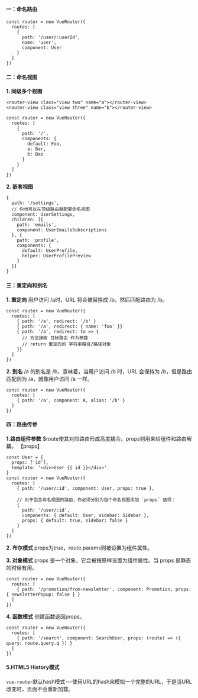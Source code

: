 #### 一：命名路由
```
const router = new VueRouter({
  routes: [
    {
      path: '/user/:userId',
      name: 'user',
      component: User
    }
  ]
})
```

#### 二：命名视图
**1. 同级多个视图**
```
<router-view class="view two" name="a"></router-view>
<router-view class="view three" name="b"></router-view>

const router = new VueRouter({
  routes: [
    {
      path: '/',
      components: {
        default: Foo,
        a: Bar,
        b: Baz
      }
    }
  ]
})

```
**2. 嵌套视图**
```
{
  path: '/settings',
  // 你也可以在顶级路由就配置命名视图
  component: UserSettings,
  children: [{
    path: 'emails',
    component: UserEmailsSubscriptions
  }, {
    path: 'profile',
    components: {
      default: UserProfile,
      helper: UserProfilePreview
    }
  }]
}
```
#### 三：重定向和别名
**1. 重定向**
用户访问 /a时，URL 将会被替换成 /b，然后匹配路由为 /b。
```
const router = new VueRouter({
  routes: [
    { path: '/a', redirect: '/b' }
    { path: '/a', redirect: { name: 'foo' }}
    { path: '/a', redirect: to => {
      // 方法接收 目标路由 作为参数
      // return 重定向的 字符串路径/路径对象
    }}
  ]
})
```
**2. 别名**
/a 的别名是 /b，意味着，当用户访问 /b 时，URL 会保持为 /b，但是路由匹配则为 /a，就像用户访问 /a 一样。
```
const router = new VueRouter({
  routes: [
    { path: '/a', component: A, alias: '/b' }
  ]
})
```
#### 四：路由传参
**1.路由组件参数**
$route使其对应路由形成高度耦合。props则用来给组件和路由解耦。
【props】
```
const User = {
  props: ['id'],
  template: '<div>User {{ id }}</div>'
}
const router = new VueRouter({
  routes: [
    { path: '/user/:id', component: User, props: true },

    // 对于包含命名视图的路由，你必须分别为每个命名视图添加 `props` 选项：
    {
      path: '/user/:id',
      components: { default: User, sidebar: Sidebar },
      props: { default: true, sidebar: false }
    }
  ]
})
```

**2. 布尔模式**
props为true，route.params则被设置为组件属性。

**3. 对象模式**
props 是一个对象，它会被按原样设置为组件属性。当 props 是静态的时候有用。
```
const router = new VueRouter({
  routes: [
    { path: '/promotion/from-newsletter', component: Promotion, props: { newsletterPopup: false } }
  ]
})
```

**4. 函数模式**
创建函数返回props。
```
const router = new VueRouter({
  routes: [
    { path: '/search', component: SearchUser, props: (route) => ({ query: route.query.q }) }
  ]
})
```

#### 5.HTML5 History模式
`vue-router`默认hash模式---使用URL的hash来模拟一个完整的URL，于是当URL改变时，页面不会重新加载。